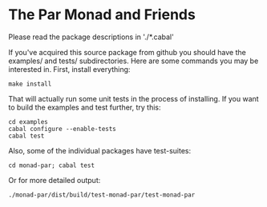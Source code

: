 
The Par Monad and Friends
=========================

Please read the package descriptions in './*.cabal'

If you've acquired this source package from github you should have the
examples/ and tests/ subdirectories.  Here are some commands you may
be interested in.  First, install everything:

    make install

That will actually run some unit tests in the process of installing.
If you want to build the examples and test further, try this:

    cd examples
    cabal configure --enable-tests
    cabal test

Also, some of the individual packages have test-suites:

    cd monad-par; cabal test

Or for more detailed output:

    ./monad-par/dist/build/test-monad-par/test-monad-par

